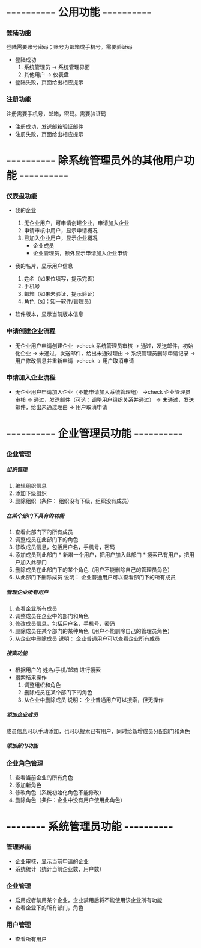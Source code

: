 # ---------- 公用功能 ----------
### 登陆功能
登陆需要账号密码；账号为邮箱或手机号。需要验证码

  * 登陆成功
    1. 系统管理员 -> 系统管理界面
    2. 其他用户   -> 仪表盘
  * 登陆失败，页面给出相应提示

### 注册功能
注册需要手机号，邮箱，密码。需要验证码

  * 注册成功，发送邮箱验证邮件
  * 注册失败，页面给出相应提示

# ---------- 除系统管理员外的其他用户功能 ----------
### 仪表盘功能
  * 我的企业
    1. 无企业用户，可申请创建企业，申请加入企业
    2. 申请审核中用户，显示申请概况
    3. 已加入企业用户，显示企业概况
       * 企业成员
       * 企业管理员，额外显示申请加入企业申请
       
  * 我的名片，显示用户信息
    1. 姓名（如果位填写，提示完善）
    2. 手机号
    3. 邮箱（如果未验证，提示验证）
    4. 角色（如：知一软件/管理员）

  * 软件版本，显示当前版本信息

### 申请创建企业流程
  * 无企业用户申请创建企业
    ->check 系统管理员审核
      -> 通过，发送邮件，初始化企业
      -> 未通过，发送邮件，给出未通过理由 
        -> 系统管理员删除申请记录
        -> 用户修改信息并重新申请
          ->check
    -> 用户取消申请

### 申请加入企业流程
  * 无企业用户申请加入企业（不能申请加入系统管理组）
    ->check 企业管理员审核
      -> 通过，发送邮件（可选：调整用户组织关系并通过）
      -> 未通过，发送邮件，给出未通过理由
    -> 用户取消申请

# ---------- 企业管理员功能 ----------
### 企业管理
##### 组织管理
  1. 编辑组织信息
  2. 添加下级组织
  3. 删除组织（条件： 组织没有下级，组织没有成员）
  
##### 在某个部门下具有的功能
  1. 查看此部门下的所有成员
  2. 调整成员在此部门下的角色
  3. 修改成员信息，包括用户名，手机号，密码
  4. 添加成员到此部门
    * 新增一个用户，把用户加入此部门
    * 搜索已有用户，把用户加入此部门
  5. 删除成员在此部门下的某个角色（用户不能删除自己的管理员角色）
  6. 从此部门下删除成员
  说明： 企业普通用户可以查看部门下的所有成员

##### 管理企业所有用户
  1. 查看企业所有成员
  2. 调整成员在企业中的部门和角色
  3. 修改成员信息，包括用户名，手机号，密码
  4. 删除成员在某个部门的某种角色（用户不能删除自己的管理员角色）
  5. 从企业中删除成员
  说明： 企业普通用户可以查看企业所有成员

##### 搜索功能
  * 根据用户的 姓名/手机/邮箱 进行搜索
  * 搜索结果操作
    1. 调整组织和角色
    2. 删除成员在某个部门下的角色
    3. 从企业中删除成员
  说明： 企业普通用户可以搜索，但无操作
  
##### 添加企业成员
  成员信息可以手动添加，也可以搜索已有用户，同时给新增成员分配部门和角色
  
##### 添加部门功能

### 企业角色管理
  1. 查看当前企业的所有角色
  2. 添加新角色
  3. 修改角色（系统初始化角色不能修改）
  4. 删除角色（条件：企业中没有用户使用此角色）

# -------- 系统管理员功能 ----------
### 管理界面
  * 企业审核，显示当前申请的企业
  * 系统统计（统计当前企业数，用户数）

### 企业管理
  * 启用或者禁用某个企业，企业禁用后将不能使用该企业所有功能
  * 查看企业下的所有部门，角色

### 用户管理
  * 查看所有用户
